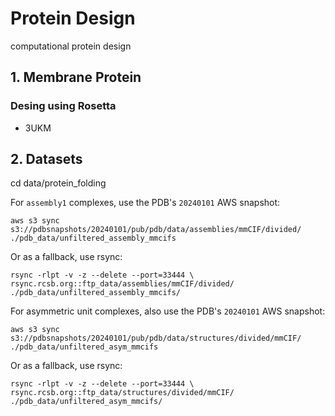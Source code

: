 # Protein Design
computational protein design

## 1. Membrane Protein
### Desing using Rosetta
 - 3UKM


## 2. Datasets
cd data/protein_folding

For `assembly1` complexes, use the PDB's `20240101` AWS snapshot:
```
aws s3 sync s3://pdbsnapshots/20240101/pub/pdb/data/assemblies/mmCIF/divided/ ./pdb_data/unfiltered_assembly_mmcifs
```
Or as a fallback, use rsync:
```
rsync -rlpt -v -z --delete --port=33444 \
rsync.rcsb.org::ftp_data/assemblies/mmCIF/divided/ ./pdb_data/unfiltered_assembly_mmcifs/
```
For asymmetric unit complexes, also use the PDB's `20240101` AWS snapshot:
```
aws s3 sync s3://pdbsnapshots/20240101/pub/pdb/data/structures/divided/mmCIF/ ./pdb_data/unfiltered_asym_mmcifs
```
Or as a fallback, use rsync:
```
rsync -rlpt -v -z --delete --port=33444 \
rsync.rcsb.org::ftp_data/structures/divided/mmCIF/ ./pdb_data/unfiltered_asym_mmcifs/
```
